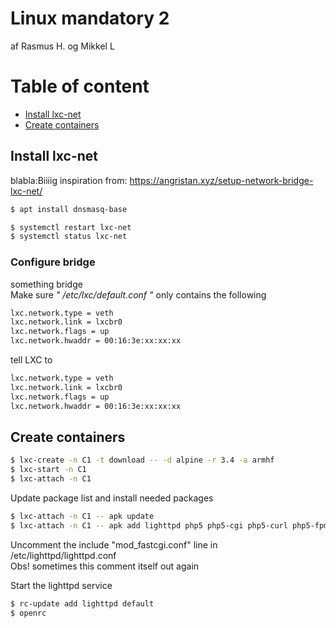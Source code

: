 # Linux mandatory 2
af Rasmus H. og Mikkel L

# Table of content
- [Install lxc-net](##Install%20lxc-net)
- [Create containers](##Create%20containers)

<!-- toc -->

## Install lxc-net
blabla:Biiiig inspiration from: https://angristan.xyz/setup-network-bridge-lxc-net/ 

```sh
$ apt install dnsmasq-base

$ systemctl restart lxc-net
$ systemctl status lxc-net
```
### Configure bridge
something bridge  
Make sure *" /etc/lxc/default.conf "* only contains the following  
```sh
lxc.network.type = veth
lxc.network.link = lxcbr0
lxc.network.flags = up
lxc.network.hwaddr = 00:16:3e:xx:xx:xx
```
tell LXC to 
```sh
lxc.network.type = veth
lxc.network.link = lxcbr0
lxc.network.flags = up
lxc.network.hwaddr = 00:16:3e:xx:xx:xx
```

## Create containers
```sh
$ lxc-create -n C1 -t download -- -d alpine -r 3.4 -a armhf
$ lxc-start -n C1
$ lxc-attach -n C1
```
Update package list and install needed packages  
```sh
$ lxc-attach -n C1 -- apk update
$ lxc-attach -n C1 -- apk add lighttpd php5 php5-cgi php5-curl php5-fpm
```
Uncomment the include "mod_fastcgi.conf" line in /etc/lighttpd/lighttpd.conf  
Obs! sometimes this comment itself out again  

Start the lighttpd service  
```sh
$ rc-update add lighttpd default
$ openrc
```
